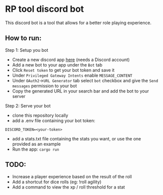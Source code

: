# RP tool discord bot

This discord bot is a tool that allows for a better role playing experience.

## How to run:

Step 1: Setup you bot
- Create a new discord app [here](https://discord.com/developers/applications) (needs a Discord account)
- Add a new bot to your app under the `Bot` tab
- Click `Reset token` to get your bot token and save it
- Under `Privileged Gateway Intents` enable `MESSAGE_CONTENT`
- Under `OAuth2`->`URL Generator` tab select `bot` checkbox and give the `Send messages` permission to your bot
- Copy the generated URL in your search bar and add the bot to your server

Step 2: Serve your bot
- clone this repository locally
- add a .env file containing your bot token:
```
DISCORD_TOKEN=<your-token>
```
- add a stats.txt file containing the stats you want, or use the one provided as an example
- Run the app: `cargo run`

## TODO:

- Increase a player experience based on the result of the roll
- Add a shortcut for dice rolls (eg: !roll agility)
- Add a command to view the xp / roll threshold for a stat

